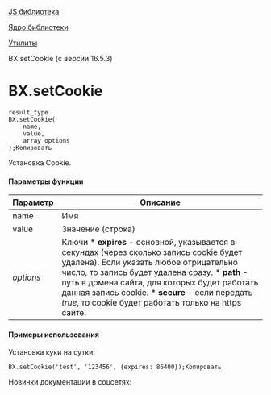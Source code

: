 [JS библиотека](/api_help/js_lib/index.php)

[Ядро библиотеки](/api_help/js_lib/kernel/index.php)

[Утилиты](/api_help/js_lib/kernel/utilits/index.php)

BX.setCookie (с версии 16.5.3)

BX.setCookie
============

```
result_type
BX.setCookie(
	name,
	value,
	array options
);Копировать
```

Установка Cookie.

#### Параметры функции

| Параметр | Описание |
| --- | --- |
| name | Имя |
| value | Значение (строка) |
| *options* | Ключи  * **expires** - основной, указывается в секундах (через сколько запись cookie будет удалена). Если указать любое отрицательно число, то запись будет удалена сразу. * **path** - путь в домена сайта, для которых будет работать данная запись cookie. * **secure** - если передать *true*, то cookie будет работать только на https сайте. |

#### Примеры использования

Установка куки на сутки:

```
BX.setCookie('test', '123456', {expires: 86400});Копировать
```

Новинки документации в соцсетях: